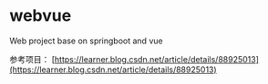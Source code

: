 # webvue
Web project base on springboot and vue





参考项目：
[https://learner.blog.csdn.net/article/details/88925013](https://learner.blog.csdn.net/article/details/88925013)

